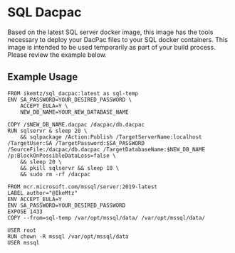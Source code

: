 # SQL Dacpac

Based on the latest SQL server docker image, this image has the tools necessary to deploy your DacPac files to your SQL docker containers.  This image is intended to be used temporarily as part of your build process.  Please review the example below.

## Example Usage

```
FROM ikemtz/sql_dacpac:latest as sql-temp
ENV SA_PASSWORD=YOUR_DESIRED_PASSWORD \
    ACCEPT_EULA=Y \
    NEW_DB_NAME=YOUR_NEW_DATABASE_NAME

COPY /$NEW_DB_NAME.dacpac /dacpac/db.dacpac
RUN sqlservr & sleep 20 \
    && sqlpackage /Action:Publish /TargetServerName:localhost /TargetUser:SA /TargetPassword:$SA_PASSWORD /SourceFile:/dacpac/db.dacpac /TargetDatabaseName:$NEW_DB_NAME /p:BlockOnPossibleDataLoss=false \
    && sleep 20 \
    && pkill sqlservr && sleep 10 \
    && sudo rm -rf /dacpac

FROM mcr.microsoft.com/mssql/server:2019-latest
LABEL author="@IkeMtz"
ENV ACCEPT_EULA=Y
ENV SA_PASSWORD=YOUR_DESIRED_PASSWORD
EXPOSE 1433
COPY --from=sql-temp /var/opt/mssql/data/ /var/opt/mssql/data/

USER root
RUN chown -R mssql /var/opt/mssql/data
USER mssql
```
